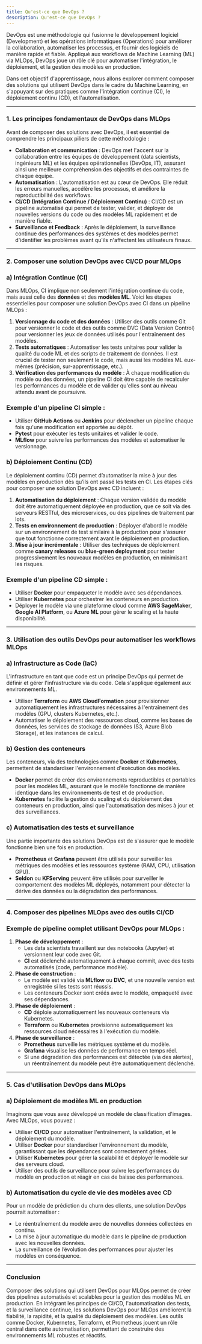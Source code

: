 ```yaml
---
title: Qu'est-ce que DevOps ?
description: Qu'est-ce que DevOps ?
---
```


DevOps est une méthodologie qui fusionne le développement logiciel (Development) et les opérations informatiques (Operations) pour améliorer la collaboration, automatiser les processus, et fournir des logiciels de manière rapide et fiable. Appliqué aux workflows de Machine Learning (ML) via MLOps, DevOps joue un rôle clé pour automatiser l'intégration, le déploiement, et la gestion des modèles en production.

Dans cet objectif d'apprentissage, nous allons explorer comment composer des solutions qui utilisent DevOps dans le cadre du Machine Learning, en s'appuyant sur des pratiques comme l'intégration continue (CI), le déploiement continu (CD), et l'automatisation.

---

### 1. **Les principes fondamentaux de DevOps dans MLOps**

Avant de composer des solutions avec DevOps, il est essentiel de comprendre les principaux piliers de cette méthodologie :

- **Collaboration et communication** : DevOps met l'accent sur la collaboration entre les équipes de développement (data scientists, ingénieurs ML) et les équipes opérationnelles (DevOps, IT), assurant ainsi une meilleure compréhension des objectifs et des contraintes de chaque équipe.
- **Automatisation** : L'automatisation est au cœur de DevOps. Elle réduit les erreurs manuelles, accélère les processus, et améliore la reproductibilité des workflows.
- **CI/CD (Intégration Continue / Déploiement Continu)** : CI/CD est un pipeline automatisé qui permet de tester, valider, et déployer de nouvelles versions du code ou des modèles ML rapidement et de manière fiable.
- **Surveillance et Feedback** : Après le déploiement, la surveillance continue des performances des systèmes et des modèles permet d'identifier les problèmes avant qu'ils n'affectent les utilisateurs finaux.

---

### 2. **Composer une solution DevOps avec CI/CD pour MLOps**

### a) **Intégration Continue (CI)**

Dans MLOps, CI implique non seulement l'intégration continue du code, mais aussi celle des **données** et des **modèles ML**. Voici les étapes essentielles pour composer une solution DevOps avec CI dans un pipeline MLOps :

1. **Versionnage du code et des données** : Utiliser des outils comme Git pour versionner le code et des outils comme DVC (Data Version Control) pour versionner les jeux de données utilisés pour l'entraînement des modèles.
2. **Tests automatiques** : Automatiser les tests unitaires pour valider la qualité du code ML et des scripts de traitement de données. Il est crucial de tester non seulement le code, mais aussi les modèles ML eux-mêmes (précision, sur-apprentissage, etc.).
3. **Vérification des performances du modèle** : À chaque modification du modèle ou des données, un pipeline CI doit être capable de recalculer les performances du modèle et de valider qu'elles sont au niveau attendu avant de poursuivre.

### Exemple d'un pipeline CI simple :

- Utiliser **GitHub Actions** ou **Jenkins** pour déclencher un pipeline chaque fois qu'une modification est apportée au dépôt.
- **Pytest** pour exécuter les tests unitaires et valider le code.
- **MLflow** pour suivre les performances des modèles et automatiser le versionnage.

### b) **Déploiement Continu (CD)**

Le déploiement continu (CD) permet d’automatiser la mise à jour des modèles en production dès qu’ils ont passé les tests en CI. Les étapes clés pour composer une solution DevOps avec CD incluent :

1. **Automatisation du déploiement** : Chaque version validée du modèle doit être automatiquement déployée en production, que ce soit via des serveurs RESTful, des microservices, ou des pipelines de traitement par lots.
2. **Tests en environnement de production** : Déployer d'abord le modèle sur un environnement de test similaire à la production pour s'assurer que tout fonctionne correctement avant le déploiement en production.
3. **Mise à jour incrémentale** : Utiliser des techniques de déploiement comme **canary releases** ou **blue-green deployment** pour tester progressivement les nouveaux modèles en production, en minimisant les risques.

### Exemple d'un pipeline CD simple :

- Utiliser **Docker** pour empaqueter le modèle avec ses dépendances.
- Utiliser **Kubernetes** pour orchestrer les conteneurs en production.
- Déployer le modèle via une plateforme cloud comme **AWS SageMaker**, **Google AI Platform**, ou **Azure ML** pour gérer le scaling et la haute disponibilité.

---

### 3. **Utilisation des outils DevOps pour automatiser les workflows MLOps**

### a) **Infrastructure as Code (IaC)**

L'infrastructure en tant que code est un principe DevOps qui permet de définir et gérer l'infrastructure via du code. Cela s'applique également aux environnements ML.

- Utiliser **Terraform** ou **AWS CloudFormation** pour provisionner automatiquement les infrastructures nécessaires à l'entraînement des modèles (GPU, clusters Kubernetes, etc.).
- Automatiser le déploiement des ressources cloud, comme les bases de données, les services de stockage de données (S3, Azure Blob Storage), et les instances de calcul.

### b) **Gestion des conteneurs**

Les conteneurs, via des technologies comme **Docker** et **Kubernetes**, permettent de standardiser l'environnement d'exécution des modèles.

- **Docker** permet de créer des environnements reproductibles et portables pour les modèles ML, assurant que le modèle fonctionne de manière identique dans les environnements de test et de production.
- **Kubernetes** facilite la gestion du scaling et du déploiement des conteneurs en production, ainsi que l'automatisation des mises à jour et des surveillances.

### c) **Automatisation des tests et surveillance**

Une partie importante des solutions DevOps est de s'assurer que le modèle fonctionne bien une fois en production.

- **Prometheus** et **Grafana** peuvent être utilisés pour surveiller les métriques des modèles et les ressources système (RAM, CPU, utilisation GPU).
- **Seldon** ou **KFServing** peuvent être utilisés pour surveiller le comportement des modèles ML déployés, notamment pour détecter la dérive des données ou la dégradation des performances.

---

### 4. **Composer des pipelines MLOps avec des outils CI/CD**

### Exemple de pipeline complet utilisant DevOps pour MLOps :

1. **Phase de développement** :
   - Les data scientists travaillent sur des notebooks (Jupyter) et versionnent leur code avec Git.
   - **CI** est déclenché automatiquement à chaque commit, avec des tests automatisés (code, performance modèle).
2. **Phase de construction** :
   - Le modèle est validé via **MLflow** ou **DVC**, et une nouvelle version est enregistrée si les tests sont réussis.
   - Les conteneurs Docker sont créés avec le modèle, empaqueté avec ses dépendances.
3. **Phase de déploiement** :
   - **CD** déploie automatiquement les nouveaux conteneurs via Kubernetes.
   - **Terraform** ou **Kubernetes** provisionne automatiquement les ressources cloud nécessaires à l'exécution du modèle.
4. **Phase de surveillance** :
   - **Prometheus** surveille les métriques système et du modèle.
   - **Grafana** visualise les données de performance en temps réel.
   - Si une dégradation des performances est détectée (via des alertes), un réentraînement du modèle peut être automatiquement déclenché.

---

### 5. **Cas d'utilisation DevOps dans MLOps**

### a) **Déploiement de modèles ML en production**

Imaginons que vous avez développé un modèle de classification d'images. Avec MLOps, vous pouvez :

- Utiliser **CI/CD** pour automatiser l'entraînement, la validation, et le déploiement du modèle.
- Utiliser **Docker** pour standardiser l'environnement du modèle, garantissant que les dépendances sont correctement gérées.
- Utiliser **Kubernetes** pour gérer la scalabilité et déployer le modèle sur des serveurs cloud.
- Utiliser des outils de surveillance pour suivre les performances du modèle en production et réagir en cas de baisse des performances.

### b) **Automatisation du cycle de vie des modèles avec CD**

Pour un modèle de prédiction du churn des clients, une solution DevOps pourrait automatiser :

- Le réentraînement du modèle avec de nouvelles données collectées en continu.
- La mise à jour automatique du modèle dans le pipeline de production avec les nouvelles données.
- La surveillance de l’évolution des performances pour ajuster les modèles en conséquence.

---

### Conclusion

Composer des solutions qui utilisent DevOps pour MLOps permet de créer des pipelines automatisés et scalables pour la gestion des modèles ML en production. En intégrant les principes de CI/CD, l'automatisation des tests, et la surveillance continue, les solutions DevOps pour MLOps améliorent la fiabilité, la rapidité, et la qualité du déploiement des modèles. Les outils comme Docker, Kubernetes, Terraform, et Prometheus jouent un rôle central dans cette automatisation, permettant de construire des environnements ML robustes et réactifs.
